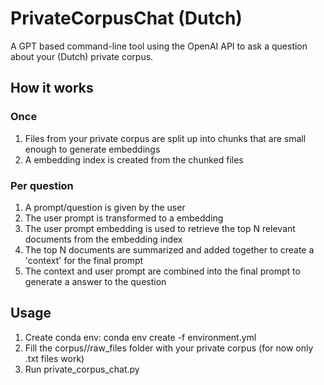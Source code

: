 # PrivateCorpusChat (Dutch)
A GPT based command-line tool using the OpenAI API to ask a question about your (Dutch) private corpus.

## How it works 
### Once 
1. Files from your private corpus are split up into chunks that are small enough to generate embeddings
2. A embedding index is created from the chunked files 
### Per question
1. A prompt/question is given by the user 
2. The user prompt is transformed to a embedding 
3. The user prompt embedding is used to retrieve the top N relevant documents from the embedding index 
4. The top N documents are summarized and added together to create a 'context' for the final prompt
5. The context and user prompt are combined into the final prompt to generate a answer to the question

## Usage 
1. Create conda env: conda env create -f environment.yml
2. Fill the corpus//raw_files folder with your private corpus (for now only .txt files work)
3. Run private_corpus_chat.py 

